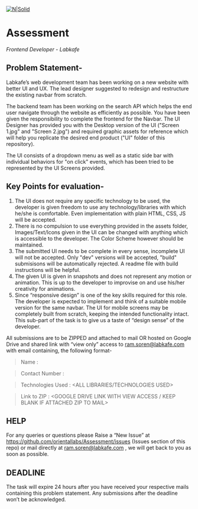 [![N|Solid](https://www.labkafe.com/storage/logo.png)](https://www.labkafe.com)
# Assessment
_Frontend Developer - Labkafe_


## Problem Statement-
Labkafe’s web development team has been working on a new website with better UI and UX. The lead designer suggested to redesign and restructure the existing navbar from scratch. 

The backend team has been working on the search API which helps the end user navigate through the website as efficiently as possible. You have been given the responsibility to complete the frontend for the Navbar. The UI Designer has provided you with the Desktop version of the UI ("Screen 1.jpg" and "Screen 2.jpg") and required graphic assets for reference which will help you replicate the desired end product ("UI" folder of this repository).

The UI consists of a dropdown menu as well as a static side bar with individual behaviors for "on click" events, which has been tried to be represented by the UI Screens provided.

## Key Points for evaluation- 
1.	The UI does not require any specific technology to be used, the developer is given freedom to use any technology/libraries with which he/she is comfortable. Even implementation with plain HTML, CSS, JS will be accepted.  
2.  There is no compulsion to use everything provided in the assets folder, Images/Text/Icons given in the UI can be changed with anything which is accessible to the developer. The Color Scheme however should be maintained. 
3.	The submitted UI needs to be complete in every sense, incomplete UI will not be accepted. Only "dev" versions will be accepted, "build" submisisons will be automatically rejected. A readme file with build instructions will be helpful.
4.	The given UI is given in snapshots and does not represent any motion or animation. This is up to the developer to improvise on and use his/her creativity for animations.
5.	 Since “responsive design” is one of the key skills required for this role. The developer is expected to implement and think of a suitable mobile version for the same navbar. The UI for mobile screens may be completely built from scratch, keeping the intended functionality intact. This sub-part of the task is to give us a taste of “design sense” of the developer.

All submissions are to be ZIPPED and attached to mail OR hosted on Google Drive and shared link with “view only” access to ram.soren@labkafe.com with email containing, the following format-

> Name  : <YOUR FULL NAME>

> Contact Number : <CONTACT NO.>

> Technologies Used  : <ALL LIBRARIES/TECHNOLOGIES USED>

> Link to ZIP : <GOOGLE DRIVE LINK WITH VIEW ACCESS / KEEP BLANK IF ATTACHED ZIP TO MAIL>
 

## HELP
For any queries or questions please Raise a “New Issue” at https://github.com/orientallabs/Assessment/issues (Issues section of this repo) or mail directly at ram.soren@labkafe.com , we will get back to you as soon as possible. 
## DEADLINE
The task will expire 24 hours after you have received your respective mails containing this problem statement. Any submissions after the deadline won’t be acknowledged.


